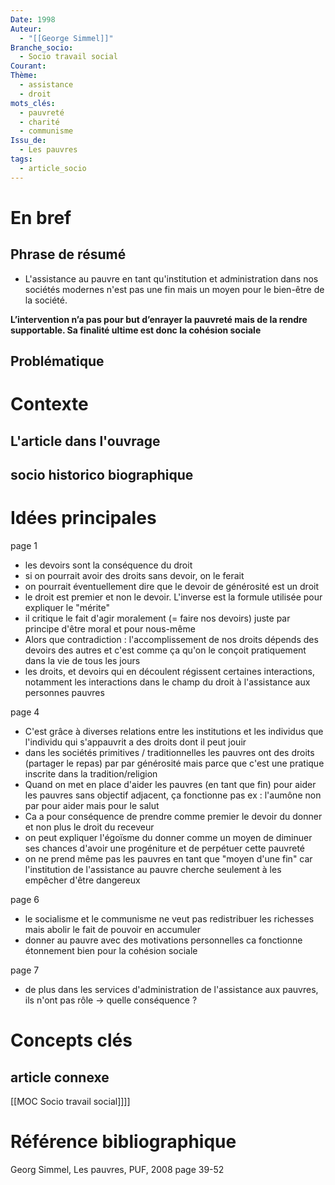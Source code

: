 ```yaml
---
Date: 1998
Auteur:
  - "[[George Simmel]]"
Branche_socio:
  - Socio travail social
Courant: 
Thème:
  - assistance
  - droit
mots_clés:
  - pauvreté
  - charité
  - communisme
Issu_de:
  - Les pauvres
tags:
  - article_socio
---
```

# En bref
## Phrase de résumé
- L'assistance au pauvre en tant qu'institution et administration dans nos sociétés modernes n'est pas une fin mais un moyen pour le bien-être de la société.

**L’intervention n’a pas pour but d’enrayer la pauvreté mais de la rendre supportable. Sa finalité ultime est donc la cohésion sociale**
## Problématique

# Contexte
## L'article dans l'ouvrage

## socio historico biographique

# Idées principales
page 1
- les devoirs sont la conséquence du droit
- si on pourrait avoir des droits sans devoir, on le ferait
- on pourrait éventuellement dire que le devoir de générosité est un droit
- le droit est premier et non le devoir. L'inverse est la formule utilisée pour expliquer le "mérite"
- il critique le fait d'agir moralement (= faire nos devoirs) juste par principe d'être moral et pour nous-même
- Alors que contradiction : l'accomplissement de nos droits dépends des devoirs des autres et c'est comme ça qu'on le conçoit pratiquement dans la vie de tous les jours
- les droits, et devoirs qui en découlent régissent certaines interactions, notamment les interactions dans le champ du droit à l'assistance aux personnes pauvres

 page 4
- C'est grâce à diverses relations entre les institutions et les individus que l'individu qui s'appauvrit a des droits dont il peut jouir
- dans les sociétés primitives / traditionnelles les pauvres ont des droits (partager le repas) par par générosité mais parce que c'est une pratique inscrite dans la tradition/religion
- Quand on met en place d'aider les pauvres (en tant que fin) pour aider les pauvres sans objectif adjacent, ça fonctionne pas ex : l'aumône non par pour aider mais pour le salut
- Ca a pour conséquence de prendre comme premier le devoir du donner et non plus le droit du receveur
- on peut expliquer l'égoïsme du donner comme un moyen de diminuer ses chances d'avoir une progéniture et de perpétuer cette pauvreté
- on ne prend même pas les pauvres en tant que "moyen d'une fin" car l'institution de l'assistance au pauvre cherche seulement à les empêcher d'être dangereux

page 6
- le socialisme et le communisme ne veut pas redistribuer les richesses mais abolir le fait de pouvoir en accumuler
- donner au pauvre avec des motivations personnelles ca fonctionne étonnement bien pour la cohésion sociale

page 7
- de plus dans les services d'administration de l'assistance aux pauvres, ils n'ont pas rôle -> quelle conséquence ?

# Concepts clés

## article connexe
[[MOC Socio travail social]]]]

# Référence bibliographique
Georg Simmel, Les pauvres, PUF, 2008
page 39-52
